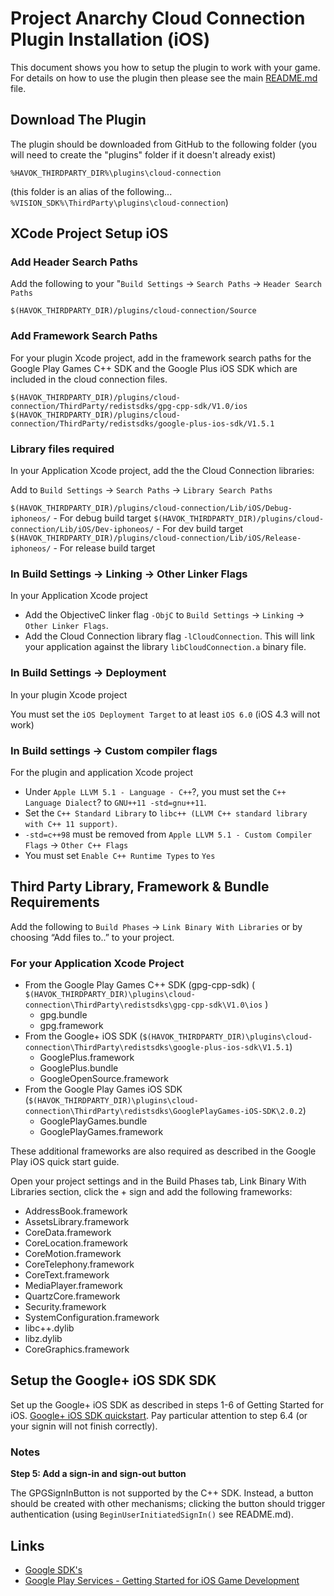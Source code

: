 # Project Anarchy Cloud Connection Plugin Installation (iOS)

This document shows you how to setup the plugin to work with your game. For details on how to use the plugin then please see the main [README.md](README.md) file.

## Download The Plugin

The plugin should be downloaded from GitHub to the following folder (you will need to create the "plugins" folder if it doesn't already exist)

`%HAVOK_THIRDPARTY_DIR%\plugins\cloud-connection`

(this folder is an alias of the following... `%VISION_SDK%\ThirdParty\plugins\cloud-connection`)

## XCode Project Setup iOS

### Add Header Search Paths
Add the following to your "`Build Settings` -> `Search Paths` -> `Header Search Paths`

`$(HAVOK_THIRDPARTY_DIR)/plugins/cloud-connection/Source`

### Add Framework Search Paths

For your plugin Xcode project, add in the framework search paths for the Google Play Games C++ SDK and the Google Plus iOS SDK which are included in the cloud connection files.

`$(HAVOK_THIRDPARTY_DIR)/plugins/cloud-connection/ThirdParty/redistsdks/gpg-cpp-sdk/V1.0/ios`
`$(HAVOK_THIRDPARTY_DIR)/plugins/cloud-connection/ThirdParty/redistsdks/google-plus-ios-sdk/V1.5.1`

### Library files required

In your Application Xcode project, add the the Cloud Connection libraries:

Add to `Build Settings` -> `Search Paths` -> `Library Search Paths` 

`$(HAVOK_THIRDPARTY_DIR)/plugins/cloud-connection/Lib/iOS/Debug-iphoneos/` - For debug build target
`$(HAVOK_THIRDPARTY_DIR)/plugins/cloud-connection/Lib/iOS/Dev-iphoneos/` - For dev build target
`$(HAVOK_THIRDPARTY_DIR)/plugins/cloud-connection/Lib/iOS/Release-iphoneos/` - For release build target

### In Build Settings -> Linking -> Other Linker Flags

In your Application Xcode project

* Add the ObjectiveC linker flag `-ObjC` to `Build Settings` -> `Linking` -> `Other Linker Flags`.
* Add the Cloud Connection library flag `-lCloudConnection`. This will link your application against the library `libCloudConnection.a` binary file.

 
### In Build Settings -> Deployment

In your plugin Xcode project

You must set the `iOS Deployment Target` to at least `iOS 6.0` (iOS 4.3 will not work)

### In Build settings -> Custom compiler flags

For the plugin and application Xcode project

* Under `Apple LLVM 5.1 - Language - C++`?, you must set the `C++ Language Dialect`? to `GNU++11 -std=gnu++11`.
* Set the `C++ Standard Library` to `libc++ (LLVM C++ standard library with C++ 11 support)`.
* `-std=c++98` must be removed from `Apple LLVM 5.1 - Custom Compiler Flags` -> `Other C++ Flags`
* You must set `Enable C++ Runtime Types` to `Yes`

## Third Party Library, Framework & Bundle Requirements

Add the following to `Build Phases` -> `Link Binary With Libraries` or by choosing “Add files to..” to your project.

### For your Application Xcode Project

* From the Google Play Games C++ SDK (gpg-cpp-sdk) ( `$(HAVOK_THIRDPARTY_DIR)\plugins\cloud-connection\ThirdParty\redistsdks\gpg-cpp-sdk\V1.0\ios` )
  * gpg.bundle
  * gpg.framework
* From the Google+ iOS SDK (`$(HAVOK_THIRDPARTY_DIR)\plugins\cloud-connection\ThirdParty\redistsdks\google-plus-ios-sdk\V1.5.1`)
  * GooglePlus.framework
  * GooglePlus.bundle
  * GoogleOpenSource.framework
* From the Google Play Games iOS SDK (`$(HAVOK_THIRDPARTY_DIR)\plugins\cloud-connection\ThirdParty\redistsdks\GooglePlayGames-iOS-SDK\2.0.2`)
  * GooglePlayGames.bundle
  * GooglePlayGames.framework


These additional frameworks are also required as described in the Google Play iOS quick start guide.

Open your project settings and in the Build Phases tab, Link Binary With Libraries section, click the + sign and add the following frameworks:

* AddressBook.framework
* AssetsLibrary.framework
* CoreData.framework
* CoreLocation.framework
* CoreMotion.framework
* CoreTelephony.framework
* CoreText.framework
* MediaPlayer.framework
* QuartzCore.framework
* Security.framework
* SystemConfiguration.framework
* libc++.dylib
* libz.dylib
* CoreGraphics.framework	

## Setup the Google+ iOS SDK SDK
Set up the Google+ iOS SDK as described in steps 1-6 of Getting Started for iOS. [Google+ iOS SDK quickstart](https://developers.google.com/games/services/ios/quickstart). Pay particular attention to step 6.4 (or your signin will not finish correctly).

### Notes

**Step 5: Add a sign-in and sign-out button** 

The GPGSignInButton is not supported by the C++ SDK. Instead, a button should be created with other mechanisms; clicking the button should trigger authentication (using `BeginUserInitiatedSignIn()` see README.md).

## Links

* [Google SDK's](https://developers.google.com/games/services/downloads/)
* [Google Play Services - Getting Started for iOS Game Development](https://developers.google.com/games/services/ios/quickstart)
